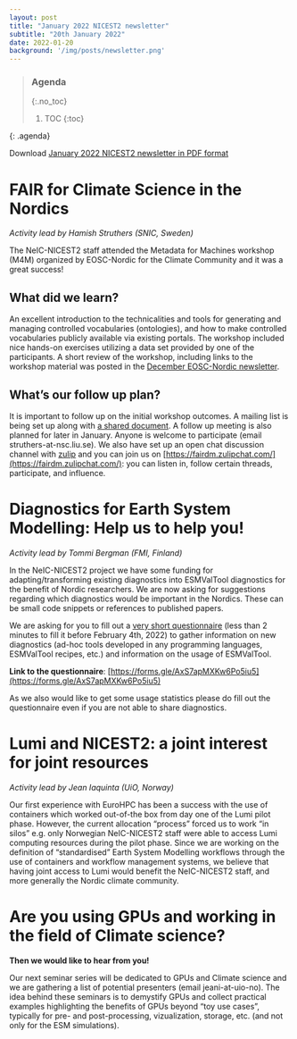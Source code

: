 ```yaml
---
layout: post
title: "January 2022 NICEST2 newsletter"
subtitle: "20th January 2022"
date: 2022-01-20
background: '/img/posts/newsletter.png'
---
```


> ### Agenda
> {:.no_toc}
> 1. TOC
> {:toc}
>
{: .agenda}

Download [January 2022 NICEST2 newsletter in PDF format](/nicest2/img/posts/2022-01-NICEST2Newsletter.pdf)


# FAIR for Climate Science in the Nordics 

*Activity lead by Hamish Struthers (SNIC, Sweden)*

The NeIC-NICEST2 staff attended the Metadata for Machines workshop (M4M) organized by EOSC-Nordic for the Climate Community and it was a great success!

## What did we learn?

An excellent introduction to the technicalities and tools for generating and managing controlled vocabularies (ontologies), and how to 
make controlled vocabularies publicly available via existing portals. The workshop included nice hands-on exercises utilizing a data 
set provided by one of the participants. A short review of the workshop, including links to the workshop material was posted in the 
[December EOSC-Nordic newsletter](https://www.eosc-nordic.eu/metadata-for-machines-workshop-m4m-is-another-great-success/).

## What’s our follow up plan?

It is important to follow up on the initial workshop outcomes. A mailing list is being set up along with [a shared document](https://docs.google.com/document/d/1D8ijGxJst12q6EK4tM6kiDqrPSSM_pfZLmU1KiD3hEQ/edit?usp=sharing). A follow up meeting is also planned for later in January. Anyone is welcome to participate (email struthers-at-nsc.liu.se).
We also have set up an open chat discussion channel with [zulip](https://zulip.com/) and you can join us on 
[https://fairdm.zulipchat.com/](https://fairdm.zulipchat.com/): you can listen in, follow certain threads, participate, and influence.

# Diagnostics for Earth System Modelling: Help us to help you!

*Activity lead by Tommi Bergman  (FMI, Finland)*

In the NeIC-NICEST2 project we have some funding for adapting/transforming existing diagnostics into ESMValTool diagnostics for the 
benefit of Nordic researchers. We are now asking for suggestions regarding which diagnostics would be important in the Nordics. 
These can be small code snippets or references to published papers. 

We are asking for you to fill out a [very short questionnaire](https://forms.gle/AxS7apMXKw6Po5iu5) (less than 2 minutes to fill it before February 4th, 2022) 
to gather information on new diagnostics (ad-hoc tools developed in any programming languages, ESMValTool recipes, etc.) and 
information on the usage of ESMValTool. 

**Link to the questionnaire**: [https://forms.gle/AxS7apMXKw6Po5iu5](https://forms.gle/AxS7apMXKw6Po5iu5)

As we also would like to get some usage statistics please do fill out the questionnaire even if you are not able to share diagnostics.

# Lumi and NICEST2: a joint interest for joint resources

*Activity lead by Jean Iaquinta  (UiO, Norway)*

Our first experience with EuroHPC has been a success with the use of containers which worked out-of-the box from day one of the Lumi pilot phase. However, the current allocation “process” forced us to work “in silos” e.g. only Norwegian NeIC-NICEST2 staff were able to access Lumi computing resources during the pilot phase. 
Since we are working on the definition of “standardised” Earth System Modelling workflows through the use of containers and workflow management systems, we believe that having joint access to Lumi would benefit the NeIC-NICEST2 staff, and more generally the Nordic climate community. 

# Are you using GPUs and working in the field of Climate science? 

**Then we would like to hear from you!** 

Our next seminar series will be dedicated to GPUs and Climate science and we are gathering a list of potential presenters (email jeani-at-uio-no). The idea behind these seminars is to demystify GPUs and collect practical examples highlighting the benefits of GPUs beyond “toy use cases”, typically for pre- and post-processing, vizualization, storage, etc. (and not only for the ESM simulations).


